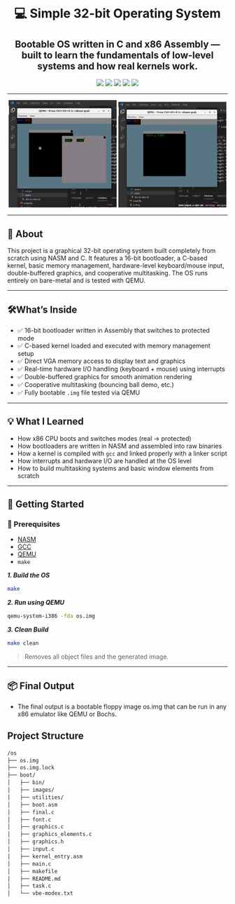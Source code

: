 <div align="center">

# 💻 Simple 32-bit Operating System

## Bootable OS written in C and x86 Assembly — built to learn the fundamentals of low-level systems and how real kernels work.

![](https://img.shields.io/badge/C-007ACC?style=for-the-badge&logo=c&logoColor=white)
![](https://img.shields.io/badge/x86_Assembly-4CAF50?style=for-the-badge&logo=assemblyscript&logoColor=white)
![](https://img.shields.io/badge/NASM-000000?style=for-the-badge&logo=gnubash&logoColor=white)
![](https://img.shields.io/badge/QEMU-FF5722?style=for-the-badge&logo=qemu&logoColor=white)
![](https://img.shields.io/badge/Makefile-FFD700?style=for-the-badge&logo=gnubash&logoColor=black)

</div>

---

<div align="center">
  <!-- Replace with your actual paths if adding screenshots -->
  <img src="images/img1.png" width="49%" />
  <img src="images/img2.png" width="49%" /> 
</div>

---

## 📘 About

This project is a graphical 32-bit operating system built completely from scratch using NASM and C. It features a 16-bit bootloader, a C-based kernel, basic memory management, hardware-level keyboard/mouse input, double-buffered graphics, and cooperative multitasking. The OS runs entirely on bare-metal and is tested with QEMU.

---

## 🛠What’s Inside

- ✅ 16-bit bootloader written in Assembly that switches to protected mode
- ✅ C-based kernel loaded and executed with memory management setup
- ✅ Direct VGA memory access to display text and graphics
- ✅ Real-time hardware I/O handling (keyboard + mouse) using interrupts
- ✅ Double-buffered graphics for smooth animation rendering
- ✅ Cooperative multitasking (bouncing ball demo, etc.)
- ✅ Fully bootable `.img` file tested via QEMU

---

## 💡 What I Learned

- How x86 CPU boots and switches modes (real → protected)
- How bootloaders are written in NASM and assembled into raw binaries
- How a kernel is compiled with `gcc` and linked properly with a linker script
- How interrupts and hardware I/O are handled at the OS level
- How to build multitasking systems and basic window elements from scratch

---

## 🚀 Getting Started

### 🔧 Prerequisites

- [NASM](https://www.nasm.us/)
- [GCC](https://gcc.gnu.org/)
- [QEMU](https://www.qemu.org/)
- `make`

**_1. Build the OS_**

```bash
make
```

**_2. Run using QEMU_**

```bash
qemu-system-i386 -fda os.img
```

**_3. Clean Build_**

```bash
make clean
```

> Removes all object files and the generated image.

---

## 📦 Final Output

- The final output is a bootable floppy image os.img that can be run in any x86 emulator like QEMU or Bochs.

## Project Structure

```bash
/os
├── os.img
├── os.img.lock
├── boot/
│   ├── bin/
│   ├── images/
│   ├── utilities/
│   ├── boot.asm
│   ├── final.c
│   ├── font.c
│   ├── graphics.c
│   ├── graphics_elements.c
│   ├── graphics.h
│   ├── input.c
│   ├── kernel_entry.asm
│   ├── main.c
│   ├── makefile
│   ├── README.md
│   ├── task.c
│   └── vbe-modex.txt

```
